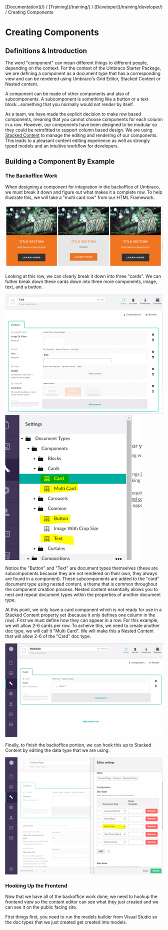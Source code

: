<div class="breadcrumbs">
[Documentation](/) / [Training](/training/) / [Developer](/training/developer/) / Creating Components
</div>

# Creating Components

## Definitions & Introduction

The word "component" can mean different things to different people, depending on the context. For the context of the Umbraco Starter Package, we are defining a component as a document type that has a corresponding view and can be rendered using Umbraco's Grid Editor, Stacked Content or Nested content.

A component can be made of other components and also of subcomponents. A subcomponent is something like a button or a text block...something that you normally would not render by itself.

As a team, we have made the explicit decision to make row based components, meaning that you cannot choose components for each column in a row. However, our components have been designed to be modular so they could be retrofitted to support column based design. We are using [Stacked Content](https://github.com/umco/umbraco-stacked-content) to manage the editing and rendering of our components. This leads to a pleasant content editing experience as well as strongly typed models and an intuitive workflow for developers.

## Building a Component By Example

### The Backoffice Work
When designing a component for integration in the backoffice of Umbraco, we must break it down and figure out what makes it a complete row. To help illustrate this, we will take a "multi card row" from our HTML Framework.

![alt text](/images/three-card-row.png "Three card row")

Looking at this row, we can clearly break it down into three "cards". We can futher break down these cards down into three more components, image, text, and a button.

![alt text](/images/card-doc-type.png "Card Doc Type")
![alt text](/images/card-umbraco-tree-view.png "Three card row")

Notice the "Button" and "Text" are document types themselves (these are subcomponents because they are not rendered on their own, they always are found in a component). These subcomponents are added to the "card" document type using nested content, a theme that is common throughout the component creation process. Nested content essentially allows you to nest and repeat document types within the properties of another document type.

At this point, we only have a card component which is _not_ ready for use in a Stacked Content property yet (because it only defines one column in the row). First we must define how they can appear in a row. For this example, we will allow 2-6 cards per row. To acheive this, we need to create another doc type, we will call it "Multi Card". We will make this a Nested Content that will allow 2-6 of the "Card" doc type.

![alt text](/images/multi-card.png "Multi card row")

Finally, to finish the backoffice portion, we can hook this up to Stacked Content by editing the data type that we are using.

![alt text](/images/configuring-stacked-content.png "Multi card row")

### Hooking Up the Frontend

Now that we have all of the backoffice work done, we need to hookup the frontend view so the content editor can see what they just created and we can see it on the public facing site.

First things first, you need to run the models builder from Visual Studio so the doc types that we just created get created into models.